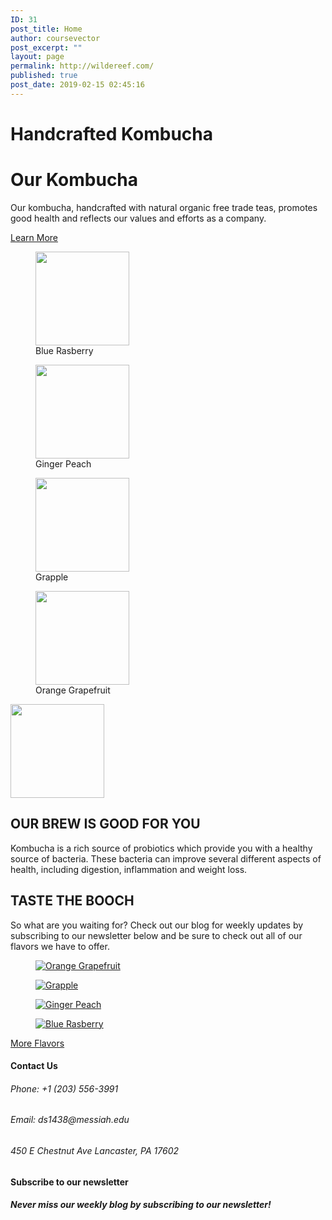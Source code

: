 ```yaml
---
ID: 31
post_title: Home
author: coursevector
post_excerpt: ""
layout: page
permalink: http://wildereef.com/
published: true
post_date: 2019-02-15 02:45:16
---
```

<h1>Handcrafted Kombucha</h1>		
			<h1>Our Kombucha</h1>		
		<p>Our kombucha, handcrafted with natural organic free trade teas, promotes good health and reflects our values and efforts as a company.</p>		
			<a href="http://wildereef.com/?page_id=18" target="_blank" role="button" rel="noopener noreferrer">
						Learn More
					</a>
			<figure class='gallery-item'>
				<a data-elementor-open-lightbox="default" data-elementor-lightbox-slideshow="4ef4d609" href='http://wildereef.com/wp-content/uploads/2019/02/blue-raz.jpg'><img width="150" height="150" src="http://wildereef.com/wp-content/uploads/2019/02/blue-raz-150x150.jpg" alt="" aria-describedby="gallery-1-102" srcset="http://wildereef.com/wp-content/uploads/2019/02/blue-raz-150x150.jpg 150w, http://wildereef.com/wp-content/uploads/2019/02/blue-raz-300x300.jpg 300w, http://wildereef.com/wp-content/uploads/2019/02/blue-raz-100x100.jpg 100w" sizes="(max-width: 150px) 100vw, 150px" /></a>
				<figcaption class='wp-caption-text gallery-caption' id='gallery-1-102'>
				Blue Rasberry
				</figcaption></figure><figure class='gallery-item'>
				<a data-elementor-open-lightbox="default" data-elementor-lightbox-slideshow="4ef4d609" href='http://wildereef.com/wp-content/uploads/2019/02/ginger-peach.jpg'><img width="150" height="150" src="http://wildereef.com/wp-content/uploads/2019/02/ginger-peach-150x150.jpg" alt="" aria-describedby="gallery-1-103" srcset="http://wildereef.com/wp-content/uploads/2019/02/ginger-peach-150x150.jpg 150w, http://wildereef.com/wp-content/uploads/2019/02/ginger-peach-300x300.jpg 300w, http://wildereef.com/wp-content/uploads/2019/02/ginger-peach-100x100.jpg 100w" sizes="(max-width: 150px) 100vw, 150px" /></a>
				<figcaption class='wp-caption-text gallery-caption' id='gallery-1-103'>
				Ginger Peach
				</figcaption></figure><figure class='gallery-item'>
				<a data-elementor-open-lightbox="default" data-elementor-lightbox-slideshow="4ef4d609" href='http://wildereef.com/wp-content/uploads/2019/02/grapple.jpg'><img width="150" height="150" src="http://wildereef.com/wp-content/uploads/2019/02/grapple-150x150.jpg" alt="" aria-describedby="gallery-1-104" srcset="http://wildereef.com/wp-content/uploads/2019/02/grapple-150x150.jpg 150w, http://wildereef.com/wp-content/uploads/2019/02/grapple-300x300.jpg 300w, http://wildereef.com/wp-content/uploads/2019/02/grapple-100x100.jpg 100w" sizes="(max-width: 150px) 100vw, 150px" /></a>
				<figcaption class='wp-caption-text gallery-caption' id='gallery-1-104'>
				Grapple
				</figcaption></figure><figure class='gallery-item'>
				<a data-elementor-open-lightbox="default" data-elementor-lightbox-slideshow="4ef4d609" href='http://wildereef.com/wp-content/uploads/2019/02/orange-grapefruit.jpg'><img width="150" height="150" src="http://wildereef.com/wp-content/uploads/2019/02/orange-grapefruit-150x150.jpg" alt="" aria-describedby="gallery-1-105" srcset="http://wildereef.com/wp-content/uploads/2019/02/orange-grapefruit-150x150.jpg 150w, http://wildereef.com/wp-content/uploads/2019/02/orange-grapefruit-300x300.jpg 300w, http://wildereef.com/wp-content/uploads/2019/02/orange-grapefruit-100x100.jpg 100w" sizes="(max-width: 150px) 100vw, 150px" /></a>
				<figcaption class='wp-caption-text gallery-caption' id='gallery-1-105'>
				Orange Grapefruit
				</figcaption></figure>
										<img width="150" height="150" src="http://wildereef.com/wp-content/uploads/2019/02/beach-84533_1920-150x150.jpg" alt="" srcset="http://wildereef.com/wp-content/uploads/2019/02/beach-84533_1920-150x150.jpg 150w, http://wildereef.com/wp-content/uploads/2019/02/beach-84533_1920-300x300.jpg 300w, http://wildereef.com/wp-content/uploads/2019/02/beach-84533_1920-100x100.jpg 100w" sizes="(max-width: 150px) 100vw, 150px" />											
			<h2>OUR BREW IS GOOD FOR YOU</h2>		
							Kombucha is a rich source of probiotics which provide you with a healthy source of bacteria. These bacteria can improve several different aspects of health, including digestion, inflammation and weight loss.
			<h2>TASTE THE BOOCH</h2>		
		<p>So what are you waiting for? Check out our blog for weekly updates by subscribing to our newsletter below and be sure to check out all of our flavors we have to offer.</p>		
				<figure><a href="http://wildereef.com/wp-content/uploads/2019/02/orange-grapefruit.jpg" data-elementor-open-lightbox="default" data-elementor-lightbox-slideshow="7a2bc69f" data-elementor-lightbox-index="0"><img src="http://wildereef.com/wp-content/uploads/elementor/thumbs/orange-grapefruit-o3jex87e26yq199phxr8dlx5lzojfl90504u5u0v8c.jpg" alt="Orange Grapefruit" /></a></figure><figure><a href="http://wildereef.com/wp-content/uploads/2019/02/grapple.jpg" data-elementor-open-lightbox="default" data-elementor-lightbox-slideshow="7a2bc69f" data-elementor-lightbox-index="1"><img src="http://wildereef.com/wp-content/uploads/elementor/thumbs/grapple-o3jex5dvhouv2fdsyejco4mrtu2fshxt4m6dq051r0.jpg" alt="Grapple" /></a></figure><figure><a href="http://wildereef.com/wp-content/uploads/2019/02/ginger-peach.jpg" data-elementor-open-lightbox="default" data-elementor-lightbox-slideshow="7a2bc69f" data-elementor-lightbox-index="2"><img src="http://wildereef.com/wp-content/uploads/elementor/thumbs/ginger-peach-o3jex0oojiofgdkmpui7tntguwplq0f5fywybmc0m4.jpg" alt="Ginger Peach" /></a></figure><figure><a href="http://wildereef.com/wp-content/uploads/2019/02/blue-raz.jpg" data-elementor-open-lightbox="default" data-elementor-lightbox-slideshow="7a2bc69f" data-elementor-lightbox-index="3"><img src="http://wildereef.com/wp-content/uploads/elementor/thumbs/blue-raz-o3jewxv5z0kkhjoq6bac46j32r3i2x3yfkyhvsg74s.jpg" alt="Blue Rasberry" /></a></figure>			
			<a href="http://wildereef.com/?page_id=17" role="button">
						More Flavors
					</a>
			<h4>Contact Us</h4>		
			<h6>Phone: +1 (203) 556-3991
</h6>		
			<h6>Email: ds1438@messiah.edu</h6>		
			<h6>450 E Chestnut Ave Lancaster, PA 17602</h6>		
			<h4>Subscribe to our newsletter</h4>		
			<h5>Never miss our weekly blog by subscribing to our newsletter!</h5>